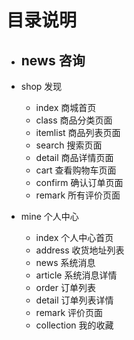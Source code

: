 # 目录说明

- news 咨询
    - 
- shop 发现
    - index 商城首页
    - class 商品分类页面
    - itemlist 商品列表页面
    - search 搜索页面
    - detail 商品详情页面
    - cart 查看购物车页面
    - confirm 确认订单页面
    - remark 所有评价页面

- mine 个人中心
    - index 个人中心首页
    - address 收货地址列表
    - news 系统消息
    - article 系统消息详情
    - order 订单列表
    - detail 订单列表详情
    - remark 评价页面
    - collection 我的收藏